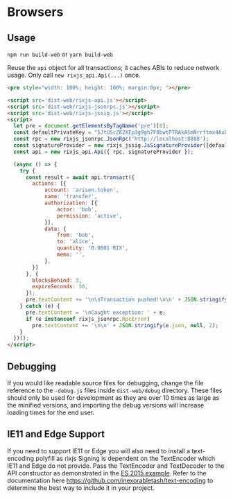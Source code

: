 # Browsers

## Usage
`npm run build-web` or `yarn build-web`

Reuse the `api` object for all transactions; it caches ABIs to reduce network usage. Only call `new rixjs_api.Api(...)` once.

```html
<pre style="width: 100%; height: 100%; margin:0px; "></pre>

<script src='dist-web/rixjs-api.js'></script>
<script src='dist-web/rixjs-jsonrpc.js'></script>
<script src='dist-web/rixjs-jssig.js'></script>
<script>
  let pre = document.getElementsByTagName('pre')[0];
  const defaultPrivateKey = "5JtUScZK2XEp3g9gh7F8bwtPTRAkASmNrrftmx4AxDKD5K4zDnr"; // bob
  const rpc = new rixjs_jsonrpc.JsonRpc('http://localhost:8888');
  const signatureProvider = new rixjs_jssig.JsSignatureProvider([defaultPrivateKey]);
  const api = new rixjs_api.Api({ rpc, signatureProvider });

  (async () => {
    try {
      const result = await api.transact({
        actions: [{
            account: 'arisen.token',
            name: 'transfer',
            authorization: [{
                actor: 'bob',
                permission: 'active',
            }],
            data: {
                from: 'bob',
                to: 'alice',
                quantity: '0.0001 RIX',
                memo: '',
            },
        }]
      }, {
        blocksBehind: 3,
        expireSeconds: 30,
      });
      pre.textContent += '\n\nTransaction pushed!\n\n' + JSON.stringify(result, null, 2);
    } catch (e) {
      pre.textContent = '\nCaught exception: ' + e;
      if (e instanceof rixjs_jsonrpc.RpcError)
        pre.textContent += '\n\n' + JSON.stringify(e.json, null, 2);
    }
  })();
</script>
```

## Debugging

If you would like readable source files for debugging, change the file reference to the `-debug.js` files inside `dist-web/debug` directory.  These files should only be used for development as they are over 10 times as large as the minified versions, and importing the debug versions will increase loading times for the end user.

## IE11 and Edge Support
If you need to support IE11 or Edge you will also need to install a text-encoding polyfill as rixjs Signing is dependent on the TextEncoder which IE11 and Edge do not provide.  Pass the TextEncoder and TextDecoder to the API constructor as demonstrated in the [ES 2015 example](#node-es-2015).  Refer to the documentation here https://github.com/inexorabletash/text-encoding to determine the best way to include it in your project.
